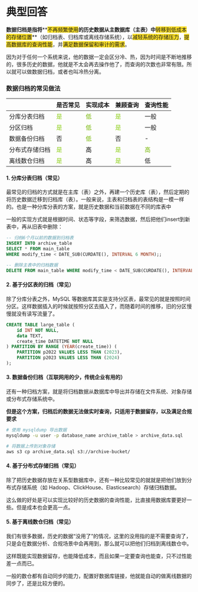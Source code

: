 # 典型回答


**数据归档是指将****<font style="background-color:#FBDE28;">不再频繁使用</font>****的历史数据从主数据库（主表）中****<font style="background-color:#FBDE28;">转移到低成本的存储位置</font>**（如归档表、归档库或离线存储系统），以<font style="background-color:#FBDE28;">减轻系统的存储压力</font>，<font style="background-color:#FBDE28;">提高数据库的查询性能</font>，并<font style="background-color:#FBDE28;">满足数据保留和审计的需求</font>。



因为对于任何一个系统来说，他的数据一定会区分冷、热，因为时间是不断地推移的，很多历史的数据，他就是不太会再去操作他了，而查询的次数也非常有限。所以就可以做数据归档，或者也叫冷热分离。



### **数据归档的常见做法**


| | 是否常见 | 实现成本 | 兼顾查询 | 查询性能 |
| --- | --- | --- | --- | --- |
| 分库分表归档 | <font style="color:#8CCF17;">是</font> | <font style="color:#74B602;">低</font> | <font style="color:#8CCF17;">是</font> | 一般 |
| 分区归档 | <font style="color:#8CCF17;">是</font> | <font style="color:#74B602;">低</font> | <font style="color:#8CCF17;">是</font> | 一般 |
| 数据备份归档 | 否 | <font style="color:#74B602;">低</font> | 否 | - |
| 分布式存储归档 | <font style="color:#8CCF17;">是</font> | <font style="color:#000000;">高</font> | <font style="color:#8CCF17;">是</font> | <font style="color:#74B602;">高</font> |
| 离线数仓归档 | <font style="color:#8CCF17;">是</font> | <font style="color:#000000;">高</font> | <font style="color:#8CCF17;">是</font> | 低 |




#### **1. 分库分表归档（常见）**


最常见的归档的方式就是在主库（表）之外，再建一个历史库（表），然后定期的将历史数据迁移到归档库（表）。一般来说，主表和归档表的表结构是一模一样的。也是一种分库分表的方案，就是历史数据和当前数据在不同的库表中



一般的实现方式就是根据时间、状态等字段，来筛选数据，然后把他们insert到新表中，再从旧表中删除：



```sql
-- 归档6个月以前的数据到归档表
INSERT INTO archive_table 
SELECT * FROM main_table 
WHERE modify_time < DATE_SUB(CURDATE(), INTERVAL 6 MONTH);;

-- 删除主表中的归档数据
DELETE FROM main_table WHERE modify_time < DATE_SUB(CURDATE(), INTERVAL 6 MONTH);;
```



#### **2. 基于分区表的归档（常见）**


除了分库分表之外，MySQL 等数据库其实是支持分区表，最常见的就是按照时间分区。这样数据插入的时候就按照分区去插入了，而随着时间的推移，旧的分区慢慢就没有读写流量了。



```sql
CREATE TABLE large_table (
    id INT NOT NULL,
    data TEXT,
    create_time DATETIME NOT NULL
) PARTITION BY RANGE (YEAR(create_time)) (
    PARTITION p2022 VALUES LESS THAN (2023),
    PARTITION p2023 VALUES LESS THAN (2024)
);
```



#### **3. 数据备份归档（互联网用的少，传统企业有用的）**


还有一种归档方案，就是将归档数据从数据库中导出并存储在文件系统、对象存储或分布式存储系统中。



**但是这个方案，归档后的数据无法做实时查询，只适用于数据留存，以及满足合规要求**



```bash
# 使用 mysqldump 导出数据
mysqldump -u user -p database_name archive_table > archive_data.sql

# 将数据上传到对象存储
aws s3 cp archive_data.sql s3://archive-bucket/
```



#### **4. 基于分布式存储归档（常见）**


除了把历史数据存放在关系型数据库中，还有一种比较常见的就就是把他们放到分布式存储系统（如 Hadoop、ClickHouse、Elasticsearch）存储归档数据。



这么做的好处是可以实现比较好的历史数据的查询性能，比直接用数据库要更好一些。但是成本也会更高一点。





#### **5. 基于离线数仓归档（常见）**


我们有很多数据，历史的数据“没用了”的情况，这里的没用指的是不需要查询了，只是会在数据分析、合规场景中会再用到，那么就可以把他们归档到离线数仓中。



这样既能实现数据留存，也能降低成本，而且如果一定要查询也能查，只不过性能差一点而已。



一般的数仓都有自动同步的能力，配置好数据库链接，他就能自动的做离线数据的同步了，还是比较方便的。





